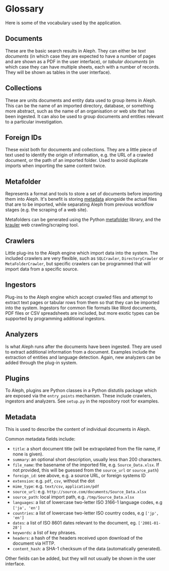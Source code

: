 # Glossary

Here is some of the vocabulary used by the application.

## Documents

These are the basic search results in Aleph. They can either be *text
documents* (in which case they are expected to have a number of pages and are
shown as a PDF in the user interface), or *tabular documents* (in which case
they can have multiple sheets, each with a number of records. They will be
shown as tables in the user interface).

## Collections

These are units documents and entity data used to group items in
Aleph. This can be the name of an imported directory, database, or something
more abstract, such as the name of an organisation or web site that has been
ingested. It can also be used to group documents and entities relevant to a
particular investigation.

## Foreign IDs

These exist both for documents and collections. They are a little
piece of text used to identify the origin of information, e.g. the URL of a
crawled document, or the path of an imported folder. Used to avoid duplicate
imports when importing the same content twice.

## Metafolder

Represents a format and tools to store a set of documents before
importing them into Aleph. It's benefit is storing [metadata](#metadata)
alongside the actual files that are to be imported, while separating
Aleph from previous workflow stages (e.g. the scraping of a web site).

Metafolders can be generated using the Python
[metafolder](https://github.com/pudo/metafolder) library, and the
[krauler](https://github.com/pudo/krauler) web crawling/scraping tool.

## Crawlers

Little plug-ins to the Aleph engine which import
data into the system. The included crawlers are very flexible, such as
`SQLCrawler`, `DirectoryCrawler` or `MetaFolderCrawler`, but specific
crawlers can be programmed that will import data from a specific source.

## Ingestors

Plug-ins to the Aleph engine which accept crawled
files and attempt to extract text pages or tabular rows from them so that
they can be imported into the system. Ingestors for common file formats like
Word documents, PDF files or CSV spreadsheets are included, but more exotic
types can be supported by programming additional ingestors.

## Analyzers

Is what Aleph runs after the documents have been ingested. They are used to
extract additional information from a document. Examples include the extraction
of entities and language detection. Again, new analyzers can be added through
the plug-in system.

## Plugins

To Aleph, plugins are Python classes in a Python distutils
package which are exposed via the `entry_points` mechanism. These include
crawlers, ingestors and analyzers. See `setup.py` in the repository root for
examples.

## Metadata

This is used to describe the content of individual documents in
Aleph.

Common metadata fields include:

* ``title``: a short document title (will be extrapolated from the file name, if none is given).
* ``summary``: an optional short description, usually less than 200 characters.
* ``file_name``: the basename of the imported file, e.g. ``Source_Data.xlsx``. If not provided, this will be guessed from the ``source_url`` or ``source_path``)
* ``foreign_id``: see above, e.g. a source URL, or foreign systems ID
* ``extension``: e.g. ``pdf``, ``csv``, without the dot
* ``mime_type``: e.g. ``text/csv``, ``application/pdf``
* ``source_url``: e.g. ``http://source.com/documents/Source_Data.xlsx``
* ``source_path``: local import path, e.g. ``/tmp/Source_Data.xlsx``
* ``languages``: a list of lowercase two-letter ISO 3166-1 language codes, e.g ``['ja', 'en']``
* ``countries``: a list of lowercase two-letter ISO country codes, e.g ``['jp', 'en']``
* ``dates``: a list of ISO 8601 dates relevant to the document, eg. ``['2001-01-28']``
* ``keywords``: a list of key phrases.
* ``headers``: a hash of the headers received upon download of the document via HTTP.
* ``content_hash``: a SHA-1 checksum of the data (automatically generated).

Other fields can be added, but they will not usually be shown in the user
interface.

